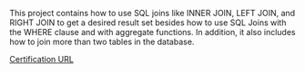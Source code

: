 This project contains how to use SQL joins like INNER JOIN, LEFT JOIN, and RIGHT JOIN to get a desired result set besides how to use SQL Joins with the WHERE clause and with aggregate functions. In addition, it also includes how to join more than two tables in the database. 

[Certification URL](https://www.coursera.org/account/accomplishments/verify/V852DZWUDY2S)

